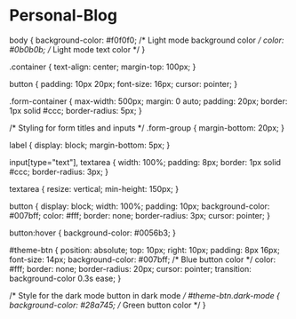 # Personal-Blog

 body {
    background-color: #f0f0f0; /* Light mode background color */
    color: #0b0b0b; /* Light mode text color */
  }

  .container {
    text-align: center;
    margin-top: 100px;
  }
  
  button {
    padding: 10px 20px;
    font-size: 16px;
    cursor: pointer;
  }

  .form-container {
    max-width: 500px;
    margin: 0 auto;
    padding: 20px;
    border: 1px solid #ccc;
    border-radius: 5px;
  }
  
  /* Styling for form titles and inputs */
  .form-group {
    margin-bottom: 20px;
  }
  
  label {
    display: block;
    margin-bottom: 5px;
  }
  
  input[type="text"],
  textarea {
    width: 100%;
    padding: 8px;
    border: 1px solid #ccc;
    border-radius: 3px;
  }
  
  textarea {
    resize: vertical;
    min-height: 150px;
  }
  
  button {
    display: block;
    width: 100%;
    padding: 10px;
    background-color: #007bff;
    color: #fff;
    border: none;
    border-radius: 3px;
    cursor: pointer;
  }
  
  button:hover {
    background-color: #0056b3;
  }

  #theme-btn {
    position: absolute;
    top: 10px;
    right: 10px;
    padding: 8px 16px;
    font-size: 14px;
    background-color: #007bff; /* Blue button color */
    color: #fff;
    border: none;
    border-radius: 20px;
    cursor: pointer;
    transition: background-color 0.3s ease;
  }
  
  /* Style for the dark mode button in dark mode */
  #theme-btn.dark-mode {
    background-color: #28a745; /* Green button color */
  }  